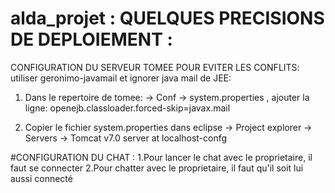 # alda_projet : QUELQUES PRECISIONS DE DEPLOIEMENT :


CONFIGURATION DU SERVEUR TOMEE POUR EVITER LES CONFLITS:
utiliser geronimo-javamail et ignorer java mail de JEE:
1. Dans le repertoire de tomee: -> Conf -> system.properties , 
  ajouter la ligne:
openejb.classloader.forced-skip=javax.mail

2. Copier le fichier system.properties dans 
   eclipse -> Project explorer -> Servers -> Tomcat v7.0 server at localhost-confg


#CONFIGURATION DU CHAT :
  1.Pour lancer le chat avec le proprietaire, il faut se connecter
  2.Pour chatter avec le proprietaire, il faut qu'il soit lui aussi connecté
  

  
